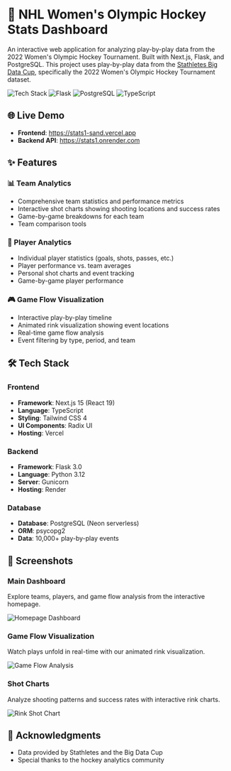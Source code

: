 # 🏒 NHL Women's Olympic Hockey Stats Dashboard

An interactive web application for analyzing play-by-play data from the 2022 Women's Olympic Hockey Tournament. Built with Next.js, Flask, and PostgreSQL. This project uses play-by-play data from the [Stathletes Big Data Cup](https://github.com/bigdatacup/Big-Data-Cup-2021), specifically the 2022 Women's Olympic Hockey Tournament dataset.

![Tech Stack](https://img.shields.io/badge/Next.js-15-black?logo=next.js)
![Flask](https://img.shields.io/badge/Flask-3.0-blue?logo=flask)
![PostgreSQL](https://img.shields.io/badge/PostgreSQL-Neon-336791?logo=postgresql)
![TypeScript](https://img.shields.io/badge/TypeScript-5-blue?logo=typescript)

## 🌐 Live Demo

- **Frontend**: https://stats1-sand.vercel.app
- **Backend API**: https://stats1.onrender.com

## ✨ Features

### 📊 Team Analytics

- Comprehensive team statistics and performance metrics
- Interactive shot charts showing shooting locations and success rates
- Game-by-game breakdowns for each team
- Team comparison tools

### 👤 Player Analytics

- Individual player statistics (goals, shots, passes, etc.)
- Player performance vs. team averages
- Personal shot charts and event tracking
- Game-by-game player performance

### 🎮 Game Flow Visualization

- Interactive play-by-play timeline
- Animated rink visualization showing event locations
- Real-time game flow analysis
- Event filtering by type, period, and team

## 🛠️ Tech Stack

### Frontend

- **Framework**: Next.js 15 (React 19)
- **Language**: TypeScript
- **Styling**: Tailwind CSS 4
- **UI Components**: Radix UI
- **Hosting**: Vercel

### Backend

- **Framework**: Flask 3.0
- **Language**: Python 3.12
- **Server**: Gunicorn
- **Hosting**: Render

### Database

- **Database**: PostgreSQL (Neon serverless)
- **ORM**: psycopg2
- **Data**: 10,000+ play-by-play events

## 📸 Screenshots

### Main Dashboard

Explore teams, players, and game flow analysis from the interactive homepage.

![Homepage Dashboard](https://i.imgur.com/zkdWATa.png)

### Game Flow Visualization

Watch plays unfold in real-time with our animated rink visualization.

![Game Flow Analysis](https://i.imgur.com/7jAUqcG.png)

### Shot Charts

Analyze shooting patterns and success rates with interactive rink charts.

![Rink Shot Chart](https://i.imgur.com/m8zQv6L.png)

## 🙏 Acknowledgments

- Data provided by Stathletes and the Big Data Cup
- Special thanks to the hockey analytics community
